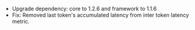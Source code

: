 <!-- The pattern we follow here is to keep the changelog for the latest version -->
<!-- Old changelogs are automatically attached to the GitHub releases -->

- Upgrade dependency: core to 1.2.6 and framework to 1.1.6
- Fix: Removed last token's accumulated latency from inter token latency metric.
